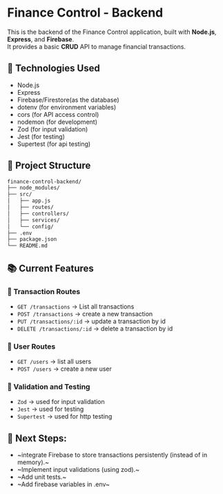 # Finance Control - Backend

This is the backend of the Finance Control application, built with **Node.js**, **Express**, and **Firebase**.  
It provides a basic **CRUD** API to manage financial transactions.

## 🚀 Technologies Used

- Node.js
- Express
- Firebase/Firestore(as the database)
- dotenv (for environment variables)
- cors (for API access control)
- nodemon (for development)
- Zod (for input validation)
- Jest (for testing)
- Supertest (for api testing)

## 📂 Project Structure

```bash
finance-control-backend/
├── node_modules/
├── src/
│   ├── app.js
│   ├── routes/
│   ├── controllers/
│   ├── services/
│   └── config/
├── .env
├── package.json
└── README.md
```
## 📚 Current Features

### 🔹 Transaction Routes
- `GET /transactions` → List all transactions
- `POST /transactions` → create a new transaction
- `PUT /transactions/:id` → update a transaction by id
- `DELETE /transactions/:id` → delete a transaction by id

### 🔹 User Routes 
- `GET /users` → list all users
- `POST /users` → create a new user

### 🔹 Validation and Testing
- `Zod` → used for input validation
- `Jest` → used for testing
- `Supertest` -> used for http testing

## 🎯 Next Steps:
-   ~integrate Firebase to store transactions persistently (instead of in memory).~
-   ~Implement input validations (using zod).~
-   ~Add unit tests.~
-   ~Add firebase variables in .env~

